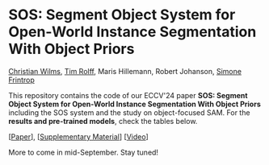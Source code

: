 # SOS: Segment Object System for Open-World Instance Segmentation With Object Priors

[Christian Wilms](https://www.inf.uni-hamburg.de/en/inst/ab/cv/people/wilms.html), [Tim Rolff](https://www.inf.uni-hamburg.de/en/inst/ab/cv/people/rolff.html), Maris Hillemann, Robert Johanson, [Simone Frintrop](https://www.inf.uni-hamburg.de/en/inst/ab/cv/people/frintrop.html)

This repository contains the code of our ECCV'24 paper **SOS: Segment Object System for Open-World Instance Segmentation With Object Priors** including the SOS system and the study on object-focused SAM. For the **results and pre-trained models**, check the tables below.

[[Paper](https://fiona.uni-hamburg.de/a3c1f3ec/wilms-etal-eccv-2024.pdf)], [[Supplementary Material](https://fiona.uni-hamburg.de/a3c1f3ec/wilms-etal-eccv-2024-supp-mat.pdf)] [[Video](https://youtu.be/ASN9UI9M3NU)]


More to come in mid-September. Stay tuned!
